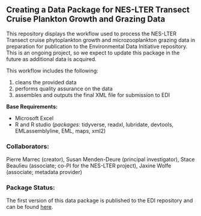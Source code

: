 ## Creating a Data Package for NES-LTER Transect Cruise Plankton Growth and Grazing Data

This repository displays the workflow used to process the NES-LTER Transect cruise phytoplankton growth and microzooplankton grazing data in preparation for publication to the Environmental Data Initiative repository. This is an ongoing project, so we expect to update this package in the future as additional data is acquired.

This workflow includes the following:
1) cleans the provided data
2) performs quality assurance on the data
3) assembles and outputs the final XML file for submission to EDI

**Base Requirements:**
- Microsoft Excel
- R and R studio (*packages:* tidyverse, readxl, lubridate, devtools, EMLassemblyline, EML, maps, xml2)

### Collaborators:
Pierre Marrec (creator), Susan Menden-Deure (principal investigator), Stace Beaulieu (associate; co-PI for the NES-LTER project), Jaxine Wolfe (associate; metadata provider)

### Package Status:
The first version of this data package is published to the EDI repository and can be found [here](https://portal.edirepository.org/nis/mapbrowse?scope=knb-lter-nes&identifier=5).